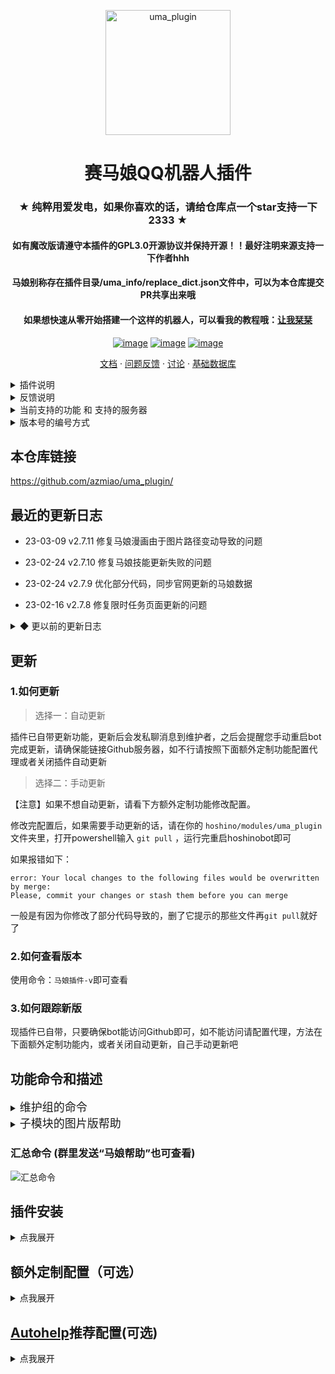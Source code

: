 <p align="center">
  <a href="https://github.com/azmiao/uma_plugin/">
    <img src="https://raw.githubusercontent.com/azmiao/uma_plugin/main/icon.png" width="200" height="200" alt="uma_plugin">
  </a>
</p>

<div align="center">

# 赛马娘QQ机器人插件

### ★ 纯粹用爱发电，如果你喜欢的话，请给仓库点一个star支持一下2333 ★

#### 如有魔改版请遵守本插件的GPL3.0开源协议并保持开源！！最好注明来源支持一下作者hhh

#### 马娘别称存在插件目录/uma_info/replace_dict.json文件中，可以为本仓库提交PR共享出来哦

#### 如果想快速从零开始搭建一个这样的机器人，可以看我的教程哦：[让我栞栞](https://www.594594.xyz/2022/03/05/uma_bot/)

[![image](https://img.shields.io/badge/license-GPL3.0-blue.svg)](https://raw.githubusercontent.com/azmiao/uma_plugin/main/LICENSE)
[![image](https://img.shields.io/badge/release-2.7.11-orange.svg)](https://github.com/azmiao/uma_plugin)
[![image](https://img.shields.io/badge/auther-AZMIAO-blue.svg)](https://github.com/azmiao/uma_plugin)

</div>

<p align="center">
  <a href="https://github.com/azmiao/uma_plugin/blob/main/README.md">文档</a>
  ·
  <a href="https://github.com/azmiao/uma_plugin/issues">问题反馈</a>
  ·
  <a href="https://github.com/azmiao/uma_plugin/discussions">讨论</a>
  ·
  <a href="https://github.com/azmiao/uma_info_data">基础数据库</a>
</p>

<details>
<summary>插件说明</summary>

这是一个适用[hoshinobot](https://github.com/Ice-Cirno/HoshinoBot)的赛马娘功能插件，数据来自：

 + [马娘官网](https://github.com/azmiao/uma_info_data)
 + [bwiki](https://wiki.biligame.com/umamusume)
 + [马娘基础数据库](https://github.com/azmiao/uma_info_data)
 + [台服马娘官网](https://uma.komoejoy.com/)
 + [乌拉拉大胜利](https://urarawin.com/#/)

</details>

<details>
<summary>反馈说明</summary>

 + 有空的话建议先看看已关闭的历史issue有没有类似的参考一下
 + 可直接在本仓库提交issue，但最好带上报错的日志完整截图，并说明清楚哦，因为部分从网页获取，所以有BUG请及时反馈适配新页面
 + 如果按照我的教程搭建机器人遇到的问题可以前往 [Discussions](https://github.com/azmiao/uma_plugin/discussions) 进行讨论

</details>

<details>
<summary>当前支持的功能 和 支持的服务器</summary>

（具体命令请看本页面下方功能命令和描述）

+ 马娘新闻播报【已支持台/日服】
+ 马娘模拟抽卡v2【已支持台/日/韩/B服】
+ 马娘基础数据库【台/日通用】
+ 支援卡节奏榜【已支持台/日服】
+ 相性计算器【台/日通用】
+ 马娘黄历【台/日通用】
+ 马娘耐力计算器【台/日通用】
+ 马娘表情包【台/日通用】
+ 马娘漫画【台/日通用】
+ 马娘限时任务
+ 马娘技能查询【已支持台/日服】
+ 育成目标查询【台/日差不多通用】

</details>

<details>
<summary>版本号的编号方式</summary>

 + v2.5.1为例：
 + v2为大版本号，除非有超级有益的重构类大更新，一般不会更新
 + 5为功能迭代版本号，有新功能或者某一功能重写了就会更新
 + 1为BUG修复/数据更新版本号，有关键性的BUG修复或者重要的数据更新就更新
 + 其余不刷版本号的更新，一般来说为不影响大局的BUG修复或小数据更新
 + 末尾带f标识的为强制更新版本，需要手动`git pull -f`来更新

</details>

## 本仓库链接

https://github.com/azmiao/uma_plugin/

## 最近的更新日志

 + 23-03-09     v2.7.11  修复马娘漫画由于图片路径变动导致的问题

 + 23-02-24     v2.7.10  修复马娘技能更新失败的问题

 + 23-02-24     v2.7.9  优化部分代码，同步官网更新的马娘数据

 + 23-02-16     v2.7.8  修复限时任务页面更新的问题

<details>
<summary>◆ 更以前的更新日志</summary>

 + 23-02-08     v2.7.7  修复节奏榜匹配错误

 + 23-02-07     v2.7.6  修复日服马娘新闻翻译功能

 + 22-11-29     v2.7.5  修复由于UI变动导致的马娘卡池异常，更新后请使用命令“更新马娘卡池”更新一下

 + 22-11-12     v2.7.4  修复模拟抽卡SSR个别出货率比其他高0.026%的BUG，修改R卡卡池逻辑跟随bwiki更新

 + 22-10-30     v2.7.3  新增模拟抽卡频次限制和每日上限，在uma_gacha_v2/\_\_init\_\_.py文件中可自定义修改

 + 22-09-28     v2.7.2  新增由于网络问题导致插件版本获取不到的日志，并更新文档

 + 22-09-01     v2.7.1  修复当前版本为f版本时，更新不迭代版本的更新，缺仍然提示须手动的BUG

 + 22-08-31		v2.7.0f	新增插件统一管理功能，具体配置方式请看本文末‘额外定制配置’，本次也需要`git pull -f`来更新，如果启动的时候获取马娘插件版本报错，请按照定制配置内方法添加代理后再重启bot

 + 22-08-28     v2.6.6f  临时改变节奏榜的内容为bwiki上巅峰杯歌姬杯分开的节奏榜，新增可选设置插件默认服务器，配置方法在本文末。注意：本次更新需要使用命令`git pull -f`来更新，并且定制配置的`properties.json`的配置会回到默认状态须重新设置，另外节奏榜的uma_support_chart文件夹下的日服配置文件`sup_config.json`建议删一下并重启bot再使用。

 + 22-28-28     v2.6.5  修复耐力计算的BUG，修复方案来自[@aaaaaaria](https://github.com/aaaaaaria)，[issue #36](https://github.com/azmiao/uma_plugin/issues/36)

 + 22-08-22     v2.6.4  常规数据更新，新增红宝石和凯斯的别名，更新后记得“手动更新马娘数据”或者等半夜自动更新

 + 22-08-18     v2.6.3  新增图片可选发送形式`properties.json`，配置方法在本文末, [issue #37](https://github.com/azmiao/uma_plugin/issues/37)

 + 22-08-15     v2.6.2  修复台服节奏命名规则修改后产生的BUG

 + 22-08-08     v2.6.1  修复卡池界面更新的BUG

 + 22-08-02     v2.6.0  完全重写马娘抽卡功能，减少人为BUG率，且能切换服务器支持日台韩B服，且能切换卡池，缩减抽卡结果长度防刷屏，[issue #27](https://github.com/azmiao/uma_plugin/issues/27)，[issue #32](https://github.com/azmiao/uma_plugin/issues/32)

 + 22-07-27     v2.5.2  同步官网更新马娘：谋勇兼备，敏锐奇才，北港火山，更新完插件后请使用命令“手动更新马娘数据”

 + 22-07-20     v2.5.1  临时兼容一下最新的卡池，有BUG讲究一下吧，后续打算重写，不然实在不好整

 + 22-07-17     v2.5.0  新增一个小功能“马娘速查”，方便萌新

 + 22-07-16     v2.4.0  美化帮助界面，同时方便autohelp服务模式显示，详情本文末尾

 + 22-07-16     v2.3.1  修复技能查询BUG同时新增繁中技能查询 by[@Yui-xy](https://github.com/Yui-xy)，[issue #28](https://github.com/azmiao/uma_plugin/issues/28)

 + 22-07-08     v2.3.0  新增查询赛程的育成目标功能，使用命令 “查目标 角色名” 即可，结果图片仿自bwiki，[issue #25](https://github.com/azmiao/uma_plugin/issues/25)

 + 22-07-06     v2.2.2  修复台服支援卡命名方式变化后的BUG，更新后请务必手动删除uma_support_chart文件夹下的`sup_config_tw.json`再重启hoshino

 + 22-07-05     v2.2.1  修复支援卡节奏榜网页更新后的BUG，更新后请务必手动删除uma_support_chart文件夹下的`sup_config.json`再重启hoshino，[issue #24](https://github.com/azmiao/uma_plugin/issues/24)

 + 22-06-30     v2.2.0  新增台服马娘新闻功能，整进了“马娘新闻帮助”里

 + 22-06-30     v2.1.0  新增台服支援卡节奏榜功能，整进了“支援卡节奏榜帮助”里

 + 22-06-24     v2.0.4  请务必更新！同步translators更新，以便修复马娘新闻翻译显示不全的BUG

 + 22-06-23     v2.0.3  马娘新闻修复不具合翻译不了的BUG和其他遇不到的BUG，且现在支持配置代理，已添加进本文档的食用教程里

 + 22-06-19     v2.0.2  马娘新闻部分代码改进优化，并且翻译结果默认采用转发消息发送，可以自行更换

 + 22-05-05     v2.0.1  优化更新逻辑，当更新失败自动回退防止再次更新时出错，同时更换数据镜像站提高更新速度

 + 22-04-25     v2.0    大版本更新！！！强烈推荐，之后可无需APIKEY，注意：更新后需要更新安装依赖，并重新“手动更新马娘数据”

 + 22-04-24     v1.7    新增马娘技能查询功能

 + 22-04-15     v1.6    新增马娘限时任务功能，并修复一些描述，此版本开始需要更新依赖

 + 22-04-11     v1.5.3  修复图片文件夹的问题，并修复由于也文摄辉背景图分辨率过高导致OCR无结果的问题

 + 22-04-10     v1.5.2  将所有的图片文件夹移动至umamusume文件夹下

 + 22-03-30     v1.5.1  重构支援卡节奏榜代码，理论上性能更好，冗余更低

 + 22-03-28     v1.5    新增马娘一格漫画功能

 + 22-03-28     v1.4    新增马娘表情包功能

 + 22-03-20     v1.3.3    节奏榜新增了 友人卡节奏榜

 + 22-03-19     v1.3.2  新增了更新数据时自动下载语音文件，更新到此版本后需要手动更新一下数据，当然等半夜的自动更新也行

 + 22-03-18     v1.3.1  调整了自动更新策略，将在更新时生成一个缓存文件，更新完再复制过去，以防止更新期间部分功能不能用，顺便新增手动更新相性信息功能

 + 22-03-09     v1.3    新增了“马娘耐力计算器”功能，但数据为 根性与下坡 改版前的数据，且为非常理想的数值

 + 22-03-09     v1.2    一些调整，以及修改部分文件使之规范化github储存库，方便 git pull, [pull #4](https://github.com/azmiao/uma_plugin/pull/4)

 + 22-03-06     v1.1    新增了“马娘签到”功能

 + 22-03-04     v1.0    first commit

</details>

## 更新

### 1.如何更新

> 选择一：自动更新

插件已自带更新功能，更新后会发私聊消息到维护者，之后会提醒您手动重启bot完成更新，请确保能链接Github服务器，如不行请按照下面额外定制功能配置代理或者关闭插件自动更新

> 选择二：手动更新

【注意】如果不想自动更新，请看下方额外定制功能修改配置。

修改完配置后，如果需要手动更新的话，请在你的 `hoshino/modules/uma_plugin` 文件夹里，打开powershell输入 `git pull` ，运行完重启hoshinobot即可

如果报错如下：
```
error: Your local changes to the following files would be overwritten by merge: 
Please, commit your changes or stash them before you can merge
```
一般是有因为你修改了部分代码导致的，删了它提示的那些文件再`git pull`就好了

### 2.如何查看版本

使用命令：`马娘插件-v`即可查看

### 3.如何跟踪新版

现插件已自带，只要确保bot能访问Github即可，如不能访问请配置代理，方法在下面额外定制功能内，或者关闭自动更新，自己手动更新吧

## 功能命令和描述

<details>
<summary><font size = 4>维护组的命令</font></summary>

| 子模块 | 命令 |
|  ----  | ----  |
| 马娘数据库 | 手动更新马娘数据 |
| 马娘相性 | 手动更新相性信息 |
| 马娘抽卡 | 更新马娘卡池 |
| 马娘表情包 | 手动更新马娘表情包 |
| 马娘漫画 | 手动更新马娘漫画 |
| 马娘限时任务 | 手动更新限时任务 |
| 马娘技能 | 手动更新马娘技能 |
| 马娘新闻 | 马娘新闻翻译转发模式on |
| 马娘新闻 | 马娘新闻翻译转发模式off |

</details>

<details>
<summary><font size = 4>子模块的图片版帮助</font></summary>

![uma_comic](https://raw.githubusercontent.com/azmiao/uma_plugin/main/uma_comic/uma_comic_help.png)
![uma_compatibility](https://raw.githubusercontent.com/azmiao/uma_plugin/main/uma_compatibility/uma_compatibility_help.png)
![uma_endurance](https://raw.githubusercontent.com/azmiao/uma_plugin/main/uma_endurance/uma_endurance_help.png)
![uma_face](https://raw.githubusercontent.com/azmiao/uma_plugin/main/uma_face/uma_face_help.png)
![uma_gacha_v2](https://raw.githubusercontent.com/azmiao/uma_plugin/main/uma_gacha_v2/uma_gacha_v2_help.png)
![uma_info](https://raw.githubusercontent.com/azmiao/uma_plugin/main/uma_info/uma_info_help.png)
![uma_skills](https://raw.githubusercontent.com/azmiao/uma_plugin/main/uma_skills/uma_skills_help.png)
![uma_support_chart](https://raw.githubusercontent.com/azmiao/uma_plugin/main/uma_support_chart/uma_support_chart_help.png)
![uma_target](https://raw.githubusercontent.com/azmiao/uma_plugin/main/uma_target/uma_target_help.png)
![uma_tasks](https://raw.githubusercontent.com/azmiao/uma_plugin/main/uma_tasks/uma_tasks_help.png)
![umamusume_news](https://raw.githubusercontent.com/azmiao/uma_plugin/main/umamusume_news/umamusume_news_help.png)

</details>

### 汇总命令 (群里发送“马娘帮助”也可查看)

![汇总命令](https://raw.githubusercontent.com/azmiao/uma_plugin/main/uma_help.png)

## 插件安装

<details>
<summary>点我展开</summary>

1. git clone本插件（注：一定要git clone，不要下载压缩包，另外请确保git环境变量正常）：

    在 HoshinoBot\hoshino\modules 目录下使用以下命令拉取本项目
    ```
    git clone https://github.com/azmiao/uma_plugin
    ```

2. 安装依赖：

    到HoshinoBot\hoshino\modules\uma_plugin目录下，管理员方式打开powershell
    ```
    pip install -r requirements.txt -i https://pypi.tuna.tsinghua.edu.cn/simple --user
    ```

3. 在 HoshinoBot\hoshino\config\ `__bot__.py` 文件的 MODULES_ON 加入 'uma_plugin'

    然后重启 HoshinoBot

    装完插件后首次启动时会更新马娘各种数据，按带宽的大小可能需要3-10分钟不等，请耐心等待。

    【注意】如果首次启动很快没有新的日志，即没有出现更新操作，请查看日志是否是马娘插件版本获取失败，如是，说明你的服务器连不到Github，需要手动按照下文额外定制功能配置代理或者关闭自动更新功能

4. 手动选择开启是否自动提醒功能：

    在某个群里发消息输入下文以开启马娘生日提醒（提醒当天哪知马娘生日）
    ```
    开启 uma_bir_push
    ```

    在某个群里发消息输入下文以开启马娘新闻播报，一个日服，一个台服（推送新闻更新）
    ```
    开启 umamusume-news-poller
    ```
    ```
    开启 umamusume-news-poller-tw
    ```

    可以通过发消息输入"lssv"查看这个功能前面是不是⚪来确认是否开启成功

</details>

## 额外定制配置（可选）

<details>
<summary>点我展开</summary>

### 马娘抽卡自定义冷却和每日上限

具体在uma_gacha_v2/\_\_init\_\_.py文件中可自定义修改，改数字即可，自定义建议关闭插件自动更新，不然可能被自动更新覆盖回默认，大概吧，没有确认过，有好兄弟确认过可以issue里说一下。

```
##########自定义配置##########

# 每个人的指令冷却 | 默认10秒
lmt = FreqLimiter(10)

# 单抽和十连的萝卜上限 | 默认每天30000萝卜
single_limit = DailyNumberLimiter(30000)

# 抽井的次数(马娘池和支援卡池次数共通) | 默认每天15次
tenjo_limit = DailyNumberLimiter(15)

# 抽满破的次数 | 默认每天10次
full_limit = DailyNumberLimiter(10)

# 超过次数的消息
SINGLE_EXCEED_NOTICE = f'您今天已经抽过{single_limit.max}颗萝卜了，欢迎明早5点后再来哦！'
TENJO_EXCEED_NOTICE = f'您今天已经抽过{tenjo_limit.max}张天井券了，欢迎明早5点后再来哦！'
FULL_EXCEED_NOTICE = f'您今天已经抽过{full_limit.max}次支援卡满破了，欢迎明早5点后再来哦！'

#############################
```

### 该功能的所有配置均在插件目录下的 `properties.json` 里

> 可选图片发送形式：

如果你使用docker，且hoshino和gocqhttp不在一个容器里，可选base64，默认file
```
    "image_send_form": {
        "notes": "图片发送形式，可选值有 [ file | base64 ]",
        "current": "file"
    },
```


> 可选是否自动更新插件代码：

默认auto，自动更新，将会自动更新插件的代码，不会影响资源的更新，更新完会有私聊消息提醒。【注意】自动更新后也需要手动重启bot，因为插件内部没法实现自动重载

如果想从默认的自动更新换为手动更新，需要更改下面的配置即可。

但是，如果换成手动更新后，又想回自动更新了，那就需要先改下方配置，然后删除插件目录下的`version.json`，没有的话就不用删了，接着`git pull`手动更新一下，再重启bot方可恢复成自动更新
```
    "code_auto_update": {
        "notes": "插件代码自动更新，默认auto，可选自动更新、不自动更新，对应的可选值是 [ auto | no ]",
        "current": "auto"
    },
```

> 可选默认服务器

如果你主要玩的不是日服，可以将所有子模块修改至你玩的服务器，可选[ jp | tw | ko | bili ]，切换之后节奏榜和马娘新闻等功能的命令前不加服务器名时，将回复所选的服务器内容
```
    "default_server": {
        "notes": "一键切换所有子的模块的服务器，可选值有 [ jp | tw | ko | bili ]",
        "current": "jp"
    },
```

> 可选资源更新周期

默认每天更新一次，同时也会影响插件代码的更新周期
```
    "res_update_cycle": {
        "notes": "调整图片等资源的数据更新周期，单位：天，默认1，可选值 [ 1 | 2 | 3 | 4 | 5| 6 | 7 ]",
        "current": 1
    },
```

> 可选是否全插件使用代理

默认不使用，如果你检查马娘插件遇到链接不到Github或查马娘新闻链接官网失败等问题，可以尝试开启
```
    "if_use_proxy":{
        "notes": "是否全插件均使用代理，默认false",
        "current": false
    }
```
附：代理的设置在插件目录下的`proxy.json`里，默认代理配置如下，1081记得改成你自己的代理端口
```
{
    "http": "http://localhost:1081",
    "https": "http://localhost:1081"
}
```

</details>

## [Autohelp](https://github.com/SonderXiaoming/autohelp)推荐配置(可选)

<details>
<summary>点我展开</summary>

安装 [autohelp](https://github.com/SonderXiaoming/autohelp) 即可，可显示更好看的帮助界面

你可以选择help模式（推荐，但不是默认）或者读取userreadme模式

关于本马娘插件推荐添加的`black.json`：

```
{
    "uma_bir_push",
    "umamusume-news-poller",
    "umamusume-news-poller-tw",
}
```

推荐添加的`replace.json`：

```
{
    "uma_almanac": "马娘黄历",
    "uma_comic": "马娘漫画",
    "uma_compatibility": "马娘相性",
    "uma_endurance": "马娘耐力",
    "uma_face": "马娘表情包",
    "uma_gacha_v2": "马娘抽卡V2",
    "uma_info": "马娘基础数据查询",
    "uma_skills": "马娘技能查询",
    "uma_support_chart": "马娘支援卡节奏榜",
    "uma_target": "马娘育成目标查询",
    "uma_tasks": "马娘限时任务查询",
    "umamusume_news": "马娘新闻",
    "uma_help": "马娘帮助汇总",
}
```
</details>